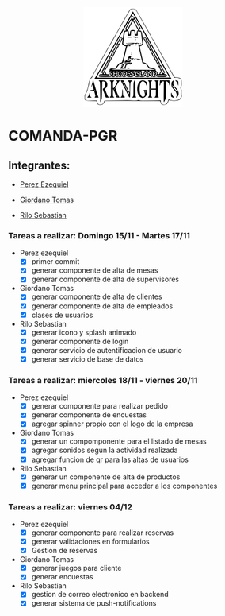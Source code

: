 <p align="center"><img src="./PPS-LaComanda/src/assets/SVG.svg" width="200" height="200"/> </p>

# **COMANDA-PGR**

## **Integrantes**:

* [Perez Ezequiel](https://github.com/Ezezsg)

* [Giordano Tomas](https://github.com/tomasgiordano)

* [Rilo Sebastian](https://github.com/S3baRr00)

### Tareas a realizar: Domingo 15/11 - Martes 17/11
- Perez ezequiel
  * [X] primer commit
  * [X] generar componente de alta de mesas
  * [X] generar componente de alta de supervisores
- Giordano Tomas
  * [X] generar componente de alta de clientes
  * [X] generar componente de alta de empleados
  * [X] clases de usuarios
- Rilo Sebastian
  * [X] generar icono y splash animado
  * [X] generar componente de login
  * [X] generar servicio de autentificacion de usuario
  * [X] generar servicio de base de datos

### Tareas a realizar: miercoles 18/11 - viernes 20/11
- Perez ezequiel
  * [X] generar componente para realizar pedido
  * [X] generar componente de encuestas
  * [X] agregar spinner propio con el logo de la empresa
- Giordano Tomas
  * [X] generar un compomponente para el listado de mesas
  * [X] agregar sonidos segun la actividad realizada
  * [X] agregar funcion de qr para las altas de usuarios
- Rilo Sebastian
  * [X] generar un componente de alta de productos
  * [X] generar menu principal para acceder a los componentes

### Tareas a realizar: viernes 04/12
- Perez ezequiel
  * [X] generar componente para realizar reservas
  * [X] generar validaciones en formularios
  * [X] Gestion de reservas
- Giordano Tomas
  * [X] generar juegos para cliente
  * [X] generar encuestas
- Rilo Sebastian
  * [X] gestion de correo electronico en backend
  * [X] generar sistema de push-notifications
